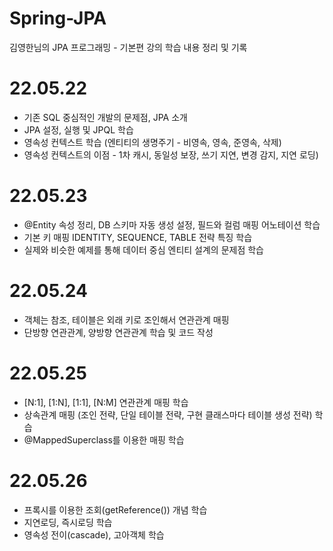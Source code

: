 # Spring-JPA
김영한님의 JPA 프로그래밍 - 기본편 강의 학습 내용 정리 및 기록

# 22.05.22
 - 기존 SQL 중심적인 개발의 문제점, JPA 소개
 - JPA 설정, 실행 및 JPQL 학습
 - 영속성 컨텍스트 학습 (엔티티의 생명주기 - 비영속, 영속, 준영속, 삭제)
 - 영속성 컨텍스트의 이점 - 1차 캐시, 동일성 보장, 쓰기 지연, 변경 감지, 지연 로딩)

# 22.05.23
 - @Entity 속성 정리, DB 스키마 자동 생성 설정, 필드와 컬럼 매핑 어노테이션 학습
 - 기본 키 매핑 IDENTITY, SEQUENCE, TABLE 전략 특징 학습
 - 실제와 비슷한 예제를 통해 데이터 중심 엔티티 설계의 문제점 학습

# 22.05.24
 - 객체는 참조, 테이블은 외래 키로 조인해서 연관관계 매핑
 - 단방향 연관관계, 양방향 연관관계 학습 및 코드 작성

# 22.05.25
 - [N:1], [1:N], [1:1], [N:M] 연관관계 매핑 학습
 - 상속관계 매핑 (조인 전략, 단일 테이블 전략, 구현 클래스마다 테이블 생성 전략) 학습
 - @MappedSuperclass를 이용한 매핑 학습

# 22.05.26
 - 프록시를 이용한 조회(getReference()) 개념 학습
 - 지연로딩, 즉시로딩 학습
 - 영속성 전이(cascade), 고아객체 학습
